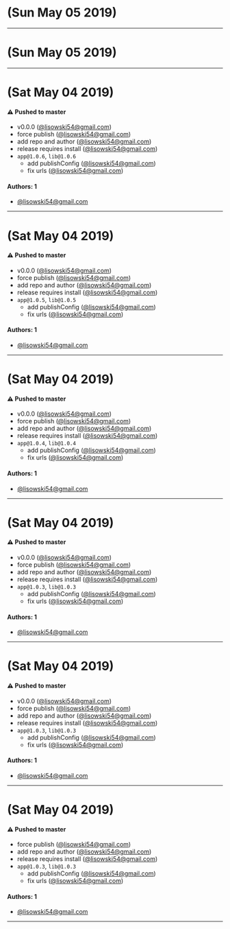 # (Sun May 05 2019)



---

# (Sun May 05 2019)



---

# (Sat May 04 2019)

#### ⚠️  Pushed to master

- v0.0.0  ([@lisowski54@gmail.com](https://github.com/lisowski54@gmail.com))
- force publish  ([@lisowski54@gmail.com](https://github.com/lisowski54@gmail.com))
- add repo and author  ([@lisowski54@gmail.com](https://github.com/lisowski54@gmail.com))
- release requires install  ([@lisowski54@gmail.com](https://github.com/lisowski54@gmail.com))
- `app@1.0.6`, `lib@1.0.6`
  - add publishConfig  ([@lisowski54@gmail.com](https://github.com/lisowski54@gmail.com))
  - fix urls  ([@lisowski54@gmail.com](https://github.com/lisowski54@gmail.com))

#### Authors: 1

- [@lisowski54@gmail.com](https://github.com/lisowski54@gmail.com)

---

# (Sat May 04 2019)

#### ⚠️  Pushed to master

- v0.0.0  ([@lisowski54@gmail.com](https://github.com/lisowski54@gmail.com))
- force publish  ([@lisowski54@gmail.com](https://github.com/lisowski54@gmail.com))
- add repo and author  ([@lisowski54@gmail.com](https://github.com/lisowski54@gmail.com))
- release requires install  ([@lisowski54@gmail.com](https://github.com/lisowski54@gmail.com))
- `app@1.0.5`, `lib@1.0.5`
  - add publishConfig  ([@lisowski54@gmail.com](https://github.com/lisowski54@gmail.com))
  - fix urls  ([@lisowski54@gmail.com](https://github.com/lisowski54@gmail.com))

#### Authors: 1

- [@lisowski54@gmail.com](https://github.com/lisowski54@gmail.com)

---

# (Sat May 04 2019)

#### ⚠️  Pushed to master

- v0.0.0  ([@lisowski54@gmail.com](https://github.com/lisowski54@gmail.com))
- force publish  ([@lisowski54@gmail.com](https://github.com/lisowski54@gmail.com))
- add repo and author  ([@lisowski54@gmail.com](https://github.com/lisowski54@gmail.com))
- release requires install  ([@lisowski54@gmail.com](https://github.com/lisowski54@gmail.com))
- `app@1.0.4`, `lib@1.0.4`
  - add publishConfig  ([@lisowski54@gmail.com](https://github.com/lisowski54@gmail.com))
  - fix urls  ([@lisowski54@gmail.com](https://github.com/lisowski54@gmail.com))

#### Authors: 1

- [@lisowski54@gmail.com](https://github.com/lisowski54@gmail.com)

---

# (Sat May 04 2019)

#### ⚠️  Pushed to master

- v0.0.0  ([@lisowski54@gmail.com](https://github.com/lisowski54@gmail.com))
- force publish  ([@lisowski54@gmail.com](https://github.com/lisowski54@gmail.com))
- add repo and author  ([@lisowski54@gmail.com](https://github.com/lisowski54@gmail.com))
- release requires install  ([@lisowski54@gmail.com](https://github.com/lisowski54@gmail.com))
- `app@1.0.3`, `lib@1.0.3`
  - add publishConfig  ([@lisowski54@gmail.com](https://github.com/lisowski54@gmail.com))
  - fix urls  ([@lisowski54@gmail.com](https://github.com/lisowski54@gmail.com))

#### Authors: 1

- [@lisowski54@gmail.com](https://github.com/lisowski54@gmail.com)

---

# (Sat May 04 2019)

#### ⚠️  Pushed to master

- v0.0.0  ([@lisowski54@gmail.com](https://github.com/lisowski54@gmail.com))
- force publish  ([@lisowski54@gmail.com](https://github.com/lisowski54@gmail.com))
- add repo and author  ([@lisowski54@gmail.com](https://github.com/lisowski54@gmail.com))
- release requires install  ([@lisowski54@gmail.com](https://github.com/lisowski54@gmail.com))
- `app@1.0.3`, `lib@1.0.3`
  - add publishConfig  ([@lisowski54@gmail.com](https://github.com/lisowski54@gmail.com))
  - fix urls  ([@lisowski54@gmail.com](https://github.com/lisowski54@gmail.com))

#### Authors: 1

- [@lisowski54@gmail.com](https://github.com/lisowski54@gmail.com)

---

# (Sat May 04 2019)

#### ⚠️ Pushed to master

- force publish ([@lisowski54@gmail.com](https://github.com/lisowski54@gmail.com))
- add repo and author ([@lisowski54@gmail.com](https://github.com/lisowski54@gmail.com))
- release requires install ([@lisowski54@gmail.com](https://github.com/lisowski54@gmail.com))
- `app@1.0.3`, `lib@1.0.3`
  - add publishConfig ([@lisowski54@gmail.com](https://github.com/lisowski54@gmail.com))
  - fix urls ([@lisowski54@gmail.com](https://github.com/lisowski54@gmail.com))

#### Authors: 1

- [@lisowski54@gmail.com](https://github.com/lisowski54@gmail.com)

---
